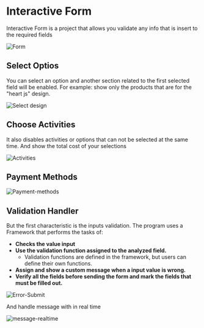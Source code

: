 # Interactive Form


Interactive Form is a project that allows you validate any info that is insert to the required fields


![Form](https://windyludev.github.io/Interactive-Form-v1/imgs/Form.jpg)

## Select Optios
You can select an option and another section related to the first selected field will be enabled.
For example: show only the products that are for the "heart js" design.


![Select design](https://windyludev.github.io/Interactive-Form-v1/imgs/Select%20design.jpg)

## Choose Activities


It also disables activities or options that can not be selected at the same time. And show the total cost of your selections


![Activities](https://windyludev.github.io/Interactive-Form-v1/imgs/Activities.jpg)



## Payment Methods


![Payment-methods](https://windyludev.github.io/Interactive-Form-v1/imgs/payment.jpg)


## Validation Handler

But the first characteristic is the inputs validation.
The program uses a Framework that performs the tasks of:


+ **Checks the value input**
+ **Use the validation function assigned to the analyzed field.**
  - Validation functions are defined in the framework, but users can define their own functions.
+ **Assign and show a custom message when a input value is wrong.**
+ **Verify all the fields before sending the form and mark the fields that must be filled out.**



![Error-Submit](https://windyludev.github.io/Interactive-Form-v1/imgs/Erro-Submit.jpg)


And handle message with in real time


![message-realtime](https://windyludev.github.io/Interactive-Form-v1/imgs/Message-realtime.jpg)
  
